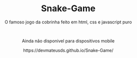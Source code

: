 <h1 align="center"> Snake-Game </h1>
<p align="center">O famoso jogo da cobrinha feito em html, css e javascript puro</p>
<br/>

<p align="center">Ainda não disponivel para dispositivos mobile</p>
<p align="center">https://devmateusds.github.io/Snake-Game/</p>


